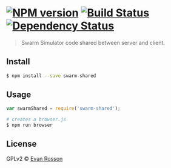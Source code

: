 #  [![NPM version][npm-image]][npm-url] [![Build Status][travis-image]][travis-url] [![Dependency Status][daviddm-image]][daviddm-url]

> Swarm Simulator code shared between server and client.


## Install

```sh
$ npm install --save swarm-shared
```


## Usage

```js
var swarmShared = require('swarm-shared');

```

```sh
# creates a browser.js
$ npm run browser
```


## License

GPLv2 © [Evan Rosson](erosson.org)


[npm-image]: https://badge.fury.io/js/swarm-shared.svg
[npm-url]: https://npmjs.org/package/swarm-shared
[travis-image]: https://travis-ci.org/swarmsim/swarm-shared.svg?branch=master
[travis-url]: https://travis-ci.org/swarmsim/swarm-shared
[daviddm-image]: https://david-dm.org/swarmsim/swarm-shared.svg?theme=shields.io
[daviddm-url]: https://david-dm.org/swarmsim/swarm-shared
